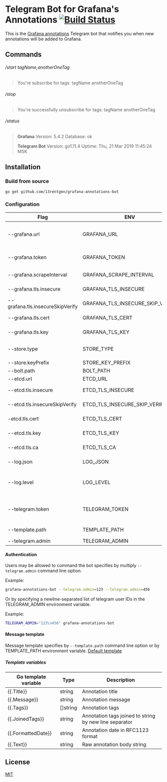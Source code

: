 # Telegram Bot for Grafana's Annotations [![Build Status](https://cloud.drone.io/api/badges/13rentgen/grafana-annotations-bot/status.svg)](https://cloud.drone.io/13rentgen/grafana-annotations-bot)

This is the [Grafana annotations](http://docs.grafana.org/http_api/annotations/) Telegram bot that notifies you when new annotations will be added to Grafana.  

## Commands

###### /start tagName,anotherOneTag

> You're subscribe for tags:
> tagName
> anotherOneTag  

###### /stop

> You're successfully unsubscribe for tags:
> tagName
> anotherOneTag

###### /status

> **Grafana**
> Version: 5.4.2
> Database: ok
> 
> **Telegram Bot**
> Version: go1.11.4
> Uptime: Thu, 21 Mar 2019 11:45:24 MSK

## Installation

### Build from source

`go get github.com/13rentgen/grafana-annotations-bot`

### Configuration
| Flag                             | ENV                              | Required | Default                | Description                                                                                             |
|----------------------------------|----------------------------------|----------|------------------------|---------------------------------------------------------------------------------------------------------|
| --grafana.url                    | GRAFANA_URL                      | True     |                        | The URL that's used to connect to the Grafana, example: `http://localhost:3000`                         |
| --grafana.token                  | GRAFANA_TOKEN                    | True     |                        | The Bearer token used to connect with Grafana API                                                       |
| --grafana.scrapeInterval         | GRAFANA_SCRAPE_INTERVAL          | False    | `10s`                  | Scrape annotations interval                                                                             |
| --grafana.tls.insecure           | GRAFANA_TLS_INSECURE             | False    | `false`                | Insecure connection to Grafana API                                                                      |
| --grafana.tls.insecureSkipVerify | GRAFANA_TLS_INSECURE_SKIP_VERIFY | False    | `false`                | Grafana TLS config - insecure skip verify                                                               |
| --grafana.tls.cert               | GRAFANA_TLS_CERT                 | False    |                        | Grafana TLS config - client cert file path                                                              |
| --grafana.tls.key                | GRAFANA_TLS_KEY                  | False    |                        | Grafana TLS config - client key file path                                                               |
| --store.type                     | STORE_TYPE                       | False    | `bolt`                 | The store to use. Possible values: `bolt`, `etcd`                                                       |
| --store.keyPrefix                | STORE_KEY_PREFIX                 | False    | `annotationsbot/chats` | Prefix for store keys                                                                                   |
| --bolt.path                      | BOLT_PATH                        | False    | `/tmp/bot.db`          | Bolt database file path                                                                                 |
| --etcd.url                       | ETCD_URL                         | False    | `localhost:2379`       |                                                                                                         |
| --etcd.tls.insecure              | ETCD_TLS_INSECURE                | False    | `false`                | Insecure connection to ETCD                                                                             |
| --etcd.tls.insecureSkipVerify    | ETCD_TLS_INSECURE_SKIP_VERIFY    | False    | `false`                | ETCD TLS config - insecure skip verify                                                                  |
| -etcd.tls.cert                   | ETCD_TLS_CERT                    | False    |                        | ETCD TLS config - client cert file path                                                                 |
| --etcd.tls.key                   | ETCD_TLS_KEY                     | False    |                        | ETCD TLS config - client key file path                                                                  |
| --etcd.tls.ca                    | ETCD_TLS_CA                      | False    |                        | ETCD TLS config - CA file path                                                                          |
| --log.json                       | LOG_JSON                         | False    | `false`                | Tell the application to log json, default: false                                                        |
| --log.level                      | LOG_LEVEL                        | False    | `info`                 | The log level to use for filtering logs, possible values: debug, info, warn, error                      |
| --telegram.token                 | TELEGRAM_TOKEN                   | True     |                        | The token used to connect with Telegram. Token you get from [@botfather](https://telegram.me/botfather) |
| --template.path                  | TEMPLATE_PATH                    | True     |                        | The path to the template                                                                                |
| --telegram.admin                 | TELEGRAM_ADMIN                   | True     |                        | Telegram admin IDs                                                                                      |

#### Authentication
Users may be allowed to command the bot specifies by multiply `--telegram.admin` command line option. 

Example:
```bash
grafana-annotations-bot --telegram.admin=123 --telegram.admin=456
```

Or by specifying a newline-separated list of telegram user IDs in the TELEGRAM_ADMIN environment variable.

Example:
```bash
TELEGRAM_ADMIN="123\n456" grafana-annotations-bot
```

#### Message template
Message template specifies by `--template.path` command line option or by TEMPLATE_PATH environment variable.
[Default template](default.tmpl)

##### Template variables
| Go template variable | Type     | Description                                            |
|----------------------|----------|--------------------------------------------------------|
| {{.Title}}           | string   | Annotation title                                       |
| {{.Message}}         | string   | Annotation message                                     |
| {{.Tags}}            | []string | Annotation tags                                        |
| {{.JoinedTags}}      | string   | Annotation tags joined to string by new line separator |
| {{.FormattedDate}}   | string   | Annotation date in RFC1123 format                      |
| {{.Text}}            | string   | Raw annotation body string                             |


## License

  [MIT](LICENSE)